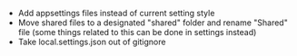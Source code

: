 - Add appsettings files instead of current setting style
- Move shared files to a designated "shared" folder and rename "Shared" file (some things related to this can be done in settings instead)
- Take local.settings.json out of gitignore
